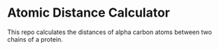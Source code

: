 # Atomic Distance Calculator
 This repo calculates the distances of alpha carbon atoms between two chains of a protein.
